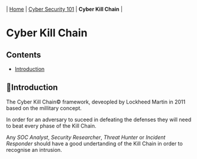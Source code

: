 | [Home](../README.md) | [Cyber Security 101](../README.md#cyber-security-101) | **Cyber Kill Chain** |

# Cyber Kill Chain

## Contents

- [Introduction](#introduction)


## 📘Introduction

The Cyber Kill Chain©️ framework, deveopled by Lockheed Martin in 2011 based on the millitary concept.

In order for an adversary to suceed in defeating the defenses they will need to beat every phase of the Kill Chain.

Any _SOC Analyst_, _Security Researcher_, _Threat Hunter_ or _Incident Responder_ should have a good undertanding of the Kill Chain in order to recognise an intrusion.
